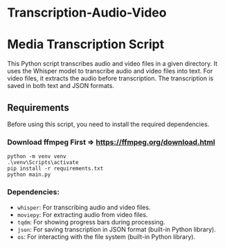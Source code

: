 # Transcription-Audio-Video

# Media Transcription Script

This Python script transcribes audio and video files in a given directory. It uses the Whisper model to transcribe audio and video files into text. For video files, it extracts the audio before transcription. The transcription is saved in both text and JSON formats.

## Requirements

Before using this script, you need to install the required dependencies.

### Download ffmpeg First => https://ffmpeg.org/download.html

```
python -m venv venv
.\venv\Scripts\activate
pip install -r requirements.txt
python main.py
```

### Dependencies:
- `whisper`: For transcribing audio and video files.
- `moviepy`: For extracting audio from video files.
- `tqdm`: For showing progress bars during processing.
- `json`: For saving transcription in JSON format (built-in Python library).
- `os`: For interacting with the file system (built-in Python library).


